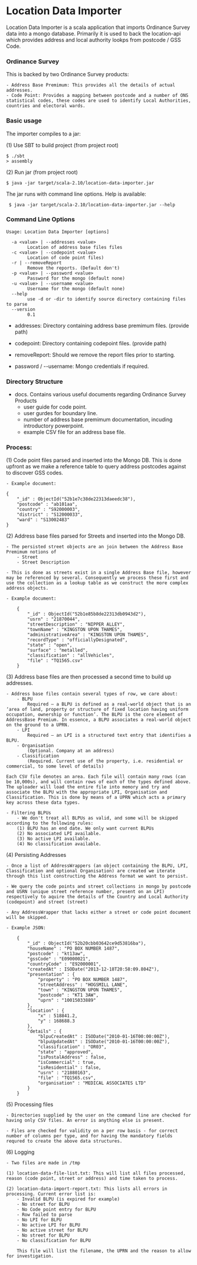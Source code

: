 Location Data Importer
======================

Location Data Importer is a scala application that imports Ordinance Survey data into a mongo database. Primarily it is used to back the location-api which provides address and local authority lookps from postcode / GSS Code.

### Ordinance Survey

This is backed by two Ordinance Survey products:

    - Address Base Premimum: This provides all the details of actual addresses.
    - Code Point: Provides a mapping between postcode and a number of ONS statistical codes, these codes are used to identify Local Authorities, countries and electoral wards.

### Basic usage

The importer compiles to a jar:

(1) Use SBT to build project (from project root)

    $ ./sbt
    > assembly

(2) Run jar (from project root)

    $ java -jar target/scala-2.10/location-data-importer.jar

The jar runs with command line options. Help is available:

     $ java -jar target/scala-2.10/location-data-importer.jar --help


### Command Line Options

    Usage: Location Data Importer [options]

      -a <value> | --addresses <value>
            Location of address base files files
      -c <value> | --codepoint <value>
            Location of code point files)
      -r | --removeReport
            Remove the reports. (Default don't)
      -p <value> | --password <value>
            Password for the mongo (default none)
      -u <value> | --username <value>
            Username for the mongo (default none)
      --help
            use -d or -dir to identify source directory containing files to parse
      --version
            0.1

* addresses: Directory containing address base premimum files. (provide path)

* codepoint: Directory containing codepoint files. (provide path)

* removeReport: Should we remove the report files prior to starting.

* password / --username: Mongo credentials if required.

### Directory Structure

* docs. Contains various useful documents regarding Ordinance Survey Products
    - user guide for code point.
    - user gurdes for boundary line.
    - number of address base premimum documentation, incuding introductory powerpoint.
    - example CSV file for an address base file.
    

### Process:

(1) Code point files parsed and inserted into the Mongo DB. This is done upfront as we make a reference table to query address postcodes against to discover GSS codes.

    - Example document:

    {
        "_id" : ObjectId("52b1e7c38de22313daeedc38"),
        "postcode" : "ab101aa",
        "country" : "S92000003",
        "district" : "S12000033",
        "ward" : "S13002483"
    }

(2) Address base files parsed for Streets and inserted into the Mongo DB.

    - The persisted street objects are an join between the Address Base Premimum notions of
        - Street
        - Street Description

    - This is done as streets exist in a single Address Base file, however may be referenced by several. Consequently we process these first and use the collection as a lookup table as we construct the more complex address objects.

    - Example document:

        {
            "_id" : ObjectId("52b1e85b8de22313db0943d2"),
            "usrn" : "21870044",
            "streetDescription" : "NIPPER ALLEY",
            "townName" : "KINGSTON UPON THAMES",
            "administrativeArea" : "KINGSTON UPON THAMES",
            "recordType" : "officiallyDesignated",
            "state" : "open",
            "surface" : "metalled",
            "classification" : "allVehicles",
            "file" : "TQ1565.csv"
        }

(3) Address base files are then processed a second time to build up addresses.

    - Address base files contain several types of row, we care about:
        - BLPU 
            Required – a BLPU is defined as a real-world object that is an ‘area of land, property or structure of fixed location having uniform occupation, ownership or function’. The BLPU is the core element of AddressBase Premium. In essence, a BLPU associates a real-world object on the ground to a UPRN.
        - LPI 
            Required – an LPI is a structured text entry that identifies a BLPU.
        - Organisation 
            (Optional. Company at an address)
        - Classification 
            (Required. Current use of the property, i.e. residential or commercial, to some level of details)

    Each CSV file denotes an area. Each file will contain many rows (can be 10,000s), and will contain rows of each of the types defined above. The uploader will load the entire file into memory and try and associate the BLPU with the appropriate LPI, Organisation and Classification. This is done by means of a UPRN which acts a primary key across these data types.

    - Filtering BLPUs
        - We don't treat all BLPUs as valid, and some will be skipped according to the following rules:
        (1) BLPU has an end date. We only want current BLPUs
        (2) No associated LPI available.
        (3) No active LPI available.
        (4) No classification available.

(4) Persisting Addresses

    - Once a list of AddressWrappers (an object containing the BLPU, LPI, Classification and optional Organisation) are created we iterate through this list constructing the Address format we want to persist. 

    - We query the code points and street collections in mongo by postcode and USRN (unique street reference number, present on an LPI) respectively to aquire the details of the Country and Local Authority (codepoint) and street (street) 

    - Any AddressWrapper that lacks either a street or code point document will be skipped.

    - Example JSON:

        {
            "_id" : ObjectId("52b20cbb03642ce9d53816ba"),
            "houseName" : "PO BOX NUMBER 1487",
            "postcode" : "kt13aw",
            "gssCode" : "E09000021",
            "countryCode" : "E92000001",
            "createdAt" : ISODate("2013-12-18T20:58:09.804Z"),
            "presentation" : {
                "property" : "PO BOX NUMBER 1487",
                "streetAddress" : "HOGSMILL LANE",
                "town" : "KINGSTON UPON THAMES",
                "postcode" : "KT1 3AW",
                "uprn" : "10015033889"
            },
            "location" : {
                "x" : 518841.2,
                "y" : 168688.3
            },
            "details" : {
                "blpuCreatedAt" : ISODate("2010-01-16T00:00:00Z"),
                "blpuUpdatedAt" : ISODate("2010-01-16T00:00:00Z"),
                "classification" : "OR03",
                "state" : "approved",
                "isPostalAddress" : false,
                "isCommercial" : true,
                "isResidential" : false,
                "usrn" : "21880163",
                "file" : "TQ1565.csv",
                "organisation" : "MEDICAL ASSOCIATES LTD"
            }
        }

(5) Processing files

    - Directories supplied by the user on the command line are checked for having only CSV files. An error is anything else is present.

    - Files are checked for validity on a per row basis - for correct number of columns per type, and for having the mandatory fields requred to create the above data structures.

(6) Logging

    - Two files are made in /tmp

    (1) location-data-file-list.txt: This will list all files processed, reason (code point, street or address) and time taken to process.

    (2) location-data-import-report.txt: This lists all errors in processing. Current error list is:
        - Invalid BLPU (is expired for example)
        - No street for BLPU
        - No Code point entry for BLPU
        - Row failed to parse
        - No LPI for BLPU
        - No active LPI for BLPU
        - No active street for BLPU
        - No street for BLPU
        - No classification for BLPU

        This file will list the filename, the UPRN and the reason to allow for investigation.